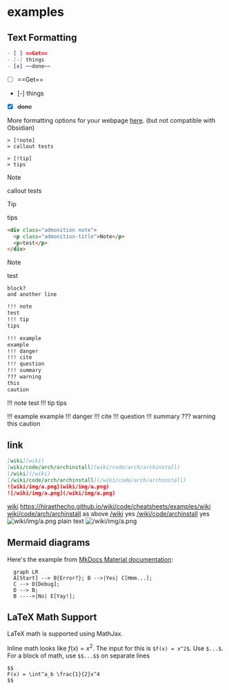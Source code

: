 # examples

## Text Formatting

```md
- [ ] ==Get==
- [-] things
- [x] ~~done~~
```

- [ ] ==Get==
- [-] things
- [x] ~~done~~

More formatting options for your webpage [here](https://squidfunk.github.io/mkdocs-material/reference/formatting/#highlighting-changes). (but not compatible with Obsidian)

```callout
> [!note]
> callout tests

> [!tip]
> tips
```

> [!note]
> callout tests

> [!tip]
> tips

```html
<div class="admonition note">
  <p class="admonition-title">Note</p>
  <p>test</p>
</div>
```

<div class="admonition note">
    <p class="admonition-title">Note</p>
<p>test</p>
</div>

    block?
    and another line

```md
!!! note
test
!!! tip
tips

!!! example
example
!!! danger
!!! cite
!!! question
!!! summary
??? warning
this
caution
```

!!! note
test
!!! tip
tips

!!! example
example
!!! danger
!!! cite
!!! question
!!! summary
??? warning
this
caution

## link

```md
[wiki](wiki)  
[wiki/code/arch/archinstall](wiki/code/arch/archinstall)  
[/wiki](/wiki)  
[/wiki/code/arch/archinstall](/wiki/code/arch/archinstall)  
![wiki/img/a.png](wiki/img/a.png)
![/wiki/img/a.png](/wiki/img/a.png)
```

[wiki](wiki)   https://hiraethecho.github.io/wiki/code/cheatsheets/examples/wiki
[wiki/code/arch/archinstall](wiki/code/arch/archinstall) as above
[/wiki](/wiki) yes 
[/wiki/code/archinstall](/wiki/code/arch/archinstall)  yes
![wiki/img/a.png](wiki/img/a.png) plain text
![/wiki/img/a.png](/wiki/img/a.png)

## Mermaid diagrams

Here's the example from [MkDocs Material documentation](https://squidfunk.github.io/mkdocs-material/reference/diagrams/#using-flowcharts):

```mermaid
  graph LR
  A[Start] --> B{Error?}; B -->|Yes| C[Hmm...];
  C --> D[Debug];
  D --> B;
  B ---->|No| E[Yay!];
```

## LaTeX Math Support

LaTeX math is supported using MathJax.

Inline math looks like $f(x) = x^2$. The input for this is `$f(x) = x^2$`. Use `$...$`.  
For a block of math, use `$$...$$` on separate lines

```
$$
F(x) = \int^a_b \frac{1}{2}x^4
$$
```
